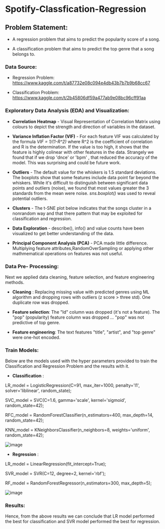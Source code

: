 # Spotify-Classfication-Regression

<h2>Problem Statement:</h2>

* A regression problem that aims to predict the popularity score of a song.

* A classification problem that aims to predict the top genre that a song belongs to.


<h3>Data Source:</h3>

* Regression Problem: https://www.kaggle.com/t/a87732e08c094e4db43b7b7b9b68cc67

* Classification Problem: https://www.kaggle.com/t/2b45806df59a477ab9e08bc96cff91aa


<h3>Exploratory Data Analysis (EDA) and Visualization:</h3>

* **Correlation Heatmap** - Visual Representation of Correlation Matrix using colours to depict the strength and direction of variables in the 															dataset.

* **Variance Inflation Factor (VIF)** - For each feature VIF was calculated by the formula *VIF = 1/(1-R^2)* where R^2 is the coefficient of 																correlation and R is the determination. If the value is too high, it shows that the feature is highly colinear with other features in the data. Strangely we found that if we drop 'dnce' or 'bpm' , that reduced the accuracy of the model. This was surprising and could be future work.

* **Outliers** - The default value for the whiskers is 1.5 standard deviations. The boxplots show that some features include data point far beyond the whiskers. While it's difficult to distinguish between significant data points and outliers (noise), we found that most values greater the 3 standards from the mean were noise. *sns.boxplot()* was used to reveal potential outliers.

* **Clusters** - The t-SNE plot below indicates that the songs cluster in a nonrandom way and that there pattern that may be exploited for classification and regression.

* **Data Exploration** - describe(), info() and value counts have been visualized to get better understanding of the data.

* **Principal Component Analysis (PCA)** -  PCA made little difference. Multiplying feature attributes,RandomOverSampling or applying other mathmematical operations on features was not useful.


<h3>Data Pre- Processing:</h3>

Next we applied data cleaning, feature selection, and feature engineering methods.

* **Cleaning** : Replacing missing value with predicted genres using ML algorithm and dropping rows with outliers (z score > three std). One duplicate row was dropped.

* **Feature selection**: The "Id" column was dropped (it's not a feature). The "pop" (popularity) feature column was dropped ... "pop" was not predictive of top genre.

* **Feature engineering**: The text features "title", "artist", and "top genre" were one-hot encoded.


<h3>Train Models:</h3>

Below are the models used with the hyper parameters provided to train the Classification and Regression Problem and the results with it.

* **Classification** : 

LR_model = LogisticRegression(C=91, max_iter=1000, penalty='l1', solver='liblinear', random_state);

SVC_model = SVC(C=1.6, gamma='scale', kernel='sigmoid', random_state=42);

RFC_model = RandomForestClassifier(n_estimators=400, max_depth=14, random_state=42);

KNN_model = KNeighborsClassifier(n_neighbors=8, weights='uniform', random_state=42);

![image](https://github.com/archishmanSingha/Spotify-Classfication-Regression/assets/123219771/3558c3a3-b014-4dc4-9d9e-58e1756e06fc)

* **Regression** :

LR_model = LinearRegression(fit_intercept=True);

SVR_model = SVR(C=12, degree=2, kernel='rbf');

RF_model = RandomForestRegressor(n_estimators=300, max_depth=5);

![image](https://github.com/archishmanSingha/Spotify-Classfication-Regression/assets/123219771/928aeea5-8229-40b0-8e1c-f58fd15248fb)

<h3>Results:</h3>

Hence, from the above results we can conclude that LR model performed the best for classification and SVR model performed the best for regression.



